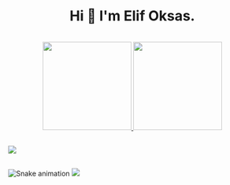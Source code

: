 ### 


<h1 align="center"> Hi 👋 I'm Elif Oksas. </h1>
<br>
<div align="center">
<a href="https://github.com/elifoksas">  
<img height="180em" src="https://github-readme-stats.vercel.app/api?username=elifoksas&show_icons=true&theme=dracula&include_all_commits=true&count_private=true"/>  
<img height="180em" src="https://github-readme-stats.vercel.app/api/top-langs/?username=elifoksas&layout=compact&langs_count=7&theme=dracula"/>
</div>
  
  ##  
<div>   
<a href="https://www.linkedin.com/in/elif-oksas/" target="_blank"><img src="https://img.shields.io/badge/-LinkedIn-%230077B5?style=for-the-badge&logo=linkedin&logoColor=white" target="_blank"></a>   
</div>    
  
 ##
  
![Snake animation](https://github.com/elifoksas/elifoksas/blob/output/github-contribution-grid-snake.svg)
  <a href="https://github.com/elifoksas">
  <img src="https://shields-io-visitor-counter.herokuapp.com/badge?page=elifoksas.elifoksas&style=for-the-badge">
<a>

